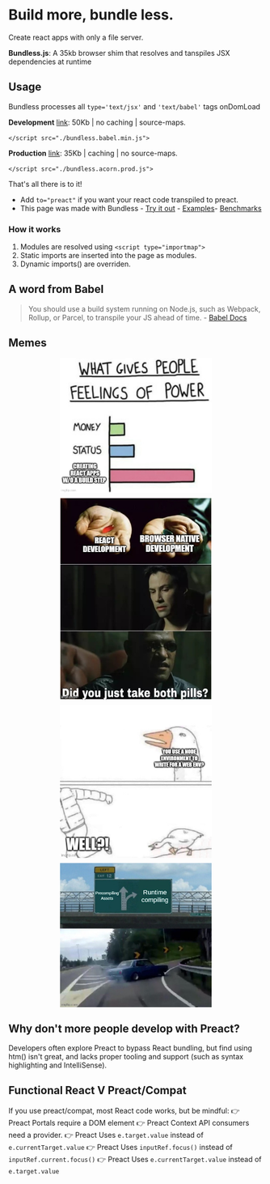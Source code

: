 # Build more, bundle less. 

Create react apps with only a file server.

**Bundless.js**: A 35kb browser shim that resolves and tanspiles JSX dependencies at runtime

## Usage  

Bundless processes all `type='text/jsx'` and `'text/babel'` tags onDomLoad

<strong>Development</strong> <a href="/dist/bundless.sucrose.min.js" target="_blank">link</a>: 50Kb | no caching | source-maps. 

```
</script src="./bundless.babel.min.js"> 
``` 

<strong>Production</strong> <a href="/dist/bundless.acorn.prod.js" target="_blank">link</a>: 35Kb | caching | no source-maps.
```
</script src="./bundless.acorn.prod.js"> 
``` 

That's all there is to it! 

- Add `to="preact"` if you want your react code transpiled to preact.
- This page was made with Bundless - [Try it out](./tests/index.html) - [Examples](./tests/index.html)- [Benchmarks](./benchmarks/index.html)
 
### How it works

1. Modules are resolved using `<script type="importmap">`
1. Static imports are inserted into the page as modules.
2. Dynamic imports() are overriden. 

## A word from Babel

<blockquote>
    You should use a build system running on Node.js, such as Webpack, Rollup, or Parcel, to transpile your JS ahead of time. - <a href="https://babeljs.io/docs/babel-standalone">Babel Docs</a>
</blockquote>

## Memes

<div style="display: flex; flex-wrap: wrap; gap: 10px; justify-content: center;">
    <img src="/memes/meme_what_gives_peope_feelings_of_power.jpg" style="width:300px;" /> 
    <img src="/memes/meme_did_you_just_take_both_pills.jpeg" style="width:300px;" /> 
    <img src="/memes/meme_goose_chase.jpg" style="width:300px;" /> 
    <img src="/memes/meme_left_exit_12_off_ramp.jpg" style="width:300px;" />  
</div>

## Why don't more people develop with Preact?
Developers often explore Preact to bypass React bundling, but find using htm() isn't great, and lacks proper tooling and support (such as syntax highlighting and IntelliSense).

## Functional React V Preact/Compat   
If you use preact/compat, most React code works, but be mindful: 
👉 Preact Portals require a DOM element
👉 Preact Context API consumers need a provider.
👉 Preact Uses `e.target.value` instead of `e.currentTarget.value`
👉 Preact Uses `inputRef.focus()` instead of `inputRef.current.focus()`
👉 Preact Uses  `e.currentTarget.value` instead of `e.target.value`